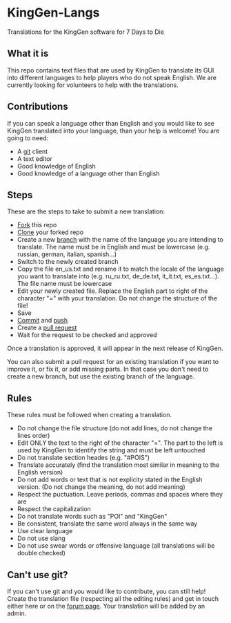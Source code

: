 # KingGen-Langs
Translations for the KingGen software for 7 Days to Die

## What it is
This repo contains text files that are used by KingGen to translate its GUI into different languages to help players who do not speak English. We are currently looking for volunteers to help with the translations.

## Contributions
If you can speak a language other than English and you would like to see KingGen translated into your language, than your help is welcome!
You are going to need:
* A [git](https://git-scm.com/) client
* A text editor
* Good knowledge of English
* Good knowledge of a language other than English

## Steps
These are the steps to take to submit a new translation:
* [Fork](https://docs.github.com/en/get-started/quickstart/fork-a-repo) this repo
* [Clone](https://docs.github.com/en/github/creating-cloning-and-archiving-repositories/cloning-a-repository-from-github/cloning-a-repository) your forked repo
* Create a new [branch](https://docs.github.com/en/desktop/contributing-and-collaborating-using-github-desktop/making-changes-in-a-branch/managing-branches) with the name of the language you are intending to translate. The name must be in English and must be lowercase (e.g. russian, german, italian, spanish...)
* Switch to the newly created branch
* Copy the file en_us.txt and rename it to match the locale of the language you want to translate into (e.g. ru_ru.txt, de_de.txt, it_it.txt, es_es.txt...). The file name must be lowercase
* Edit your newly created file. Replace the English part to right of the character "=" with your translation. Do not change the structure of the file!
* Save
* [Commit](https://github.com/git-guides/git-commit) and [push](https://github.com/git-guides/git-push)
* Create a [pull request](https://docs.github.com/en/github/collaborating-with-pull-requests/proposing-changes-to-your-work-with-pull-requests/about-pull-requests)
* Wait for the request to be checked and approved

Once a translation is approved, it will appear in the next release of KingGen.

You can also submit a pull request for an existing translation if you want to improve it, or fix it, or add missing parts. In that case you don't need to create a new branch, but use the existing branch of the language.

## Rules
These rules must be followed when creating a translation.
* Do not change the file structure (do not add lines, do not change the lines order)
* Edit ONLY the text to the right of the character "=". The part to the left is used by KingGen to identify the string and must be left untouched
* Do not translate section heades (e.g. "#POIS")
* Translate accurately (find the translation most similar in meaning to the English version)
* Do not add words or text that is not explicity stated in the English version. (Do not change the meaning, do not add meaning)
* Respect the puctuation. Leave periods, commas and spaces where they are
* Respect the capitalization
* Do not translate words such as "POI" and "KingGen"
* Be consistent, translate the same word always in the same way
* Use clear language
* Do not use slang
* Do not use swear words or offensive language (all translations will be double checked)

## Can't use git?
If you can't use git and you would like to contribute, you can still help! Create the translation file (respecting all the editing rules) and get in touch either here or on the [forum page](https://community.7daystodie.com/topic/23988-kinggen-a-random-world-generator-for-7-days-to-die/). Your translation will be added by an admin.
